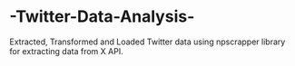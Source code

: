 # -Twitter-Data-Analysis-
Extracted, Transformed and Loaded Twitter data using npscrapper library for extracting data from X API.
